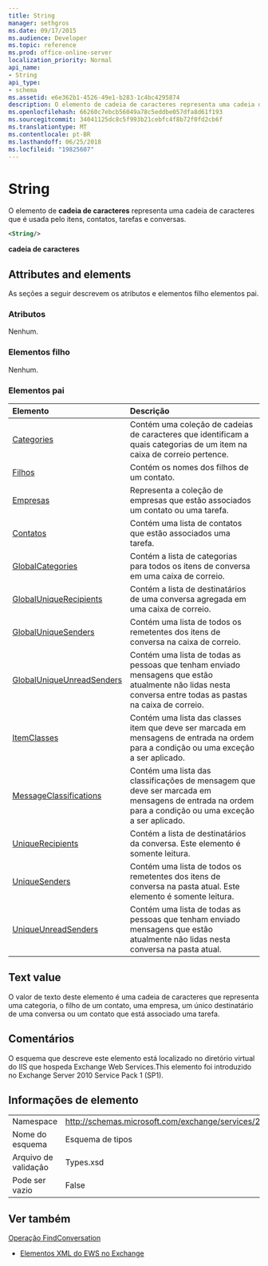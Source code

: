 ```yaml
---
title: String
manager: sethgros
ms.date: 09/17/2015
ms.audience: Developer
ms.topic: reference
ms.prod: office-online-server
localization_priority: Normal
api_name:
- String
api_type:
- schema
ms.assetid: e6e362b1-4526-49e1-b283-1c4bc4295874
description: O elemento de cadeia de caracteres representa uma cadeia de caracteres que é usada pelo itens, contatos, tarefas e conversas.
ms.openlocfilehash: 66260c7ebcb56049a78c5eddbe057dfa8d61f193
ms.sourcegitcommit: 34041125dc8c5f993b21cebfc4f8b72f0fd2cb6f
ms.translationtype: MT
ms.contentlocale: pt-BR
ms.lasthandoff: 06/25/2018
ms.locfileid: "19825607"
---
```

# <a name="string"></a>String

O elemento de **cadeia de caracteres** representa uma cadeia de caracteres que é usada pelo itens, contatos, tarefas e conversas. 
  
```XML
<String/>
```

 **cadeia de caracteres**
## <a name="attributes-and-elements"></a>Attributes and elements

As seções a seguir descrevem os atributos e elementos filho elementos pai.
  
### <a name="attributes"></a>Atributos

Nenhum.
  
### <a name="child-elements"></a>Elementos filho

Nenhum.
  
### <a name="parent-elements"></a>Elementos pai

|**Elemento**|**Descrição**|
|:-----|:-----|
|[Categories](categories-ex15websvcsotherref.md) <br/> |Contém uma coleção de cadeias de caracteres que identificam a quais categorias de um item na caixa de correio pertence.  <br/> |
|[Filhos](children.md) <br/> |Contém os nomes dos filhos de um contato.  <br/> |
|[Empresas](companies.md) <br/> |Representa a coleção de empresas que estão associados um contato ou uma tarefa.  <br/> |
|[Contatos](contacts-ex15websvcsotherref.md) <br/> |Contém uma lista de contatos que estão associados uma tarefa.  <br/> |
|[GlobalCategories](globalcategories.md) <br/> |Contém a lista de categorias para todos os itens de conversa em uma caixa de correio.  <br/> |
|[GlobalUniqueRecipients](globaluniquerecipients.md) <br/> |Contém a lista de destinatários de uma conversa agregada em uma caixa de correio.  <br/> |
|[GlobalUniqueSenders](globaluniquesenders.md) <br/> |Contém uma lista de todos os remetentes dos itens de conversa na caixa de correio.  <br/> |
|[GlobalUniqueUnreadSenders](globaluniqueunreadsenders.md) <br/> |Contém uma lista de todas as pessoas que tenham enviado mensagens que estão atualmente não lidas nesta conversa entre todas as pastas na caixa de correio.  <br/> |
|[ItemClasses](itemclasses.md) <br/> |Contém uma lista das classes item que deve ser marcada em mensagens de entrada na ordem para a condição ou uma exceção a ser aplicado.  <br/> |
|[MessageClassifications](messageclassifications.md) <br/> |Contém uma lista das classificações de mensagem que deve ser marcada em mensagens de entrada na ordem para a condição ou uma exceção a ser aplicado.  <br/> |
|[UniqueRecipients](uniquerecipients.md) <br/> |Contém a lista de destinatários da conversa. Este elemento é somente leitura.  <br/> |
|[UniqueSenders](uniquesenders.md) <br/> |Contém uma lista de todos os remetentes dos itens de conversa na pasta atual. Este elemento é somente leitura.  <br/> |
|[UniqueUnreadSenders](uniqueunreadsenders.md) <br/> |Contém uma lista de todas as pessoas que tenham enviado mensagens que estão atualmente não lidas nesta conversa na pasta atual.  <br/> |
   
## <a name="text-value"></a>Text value

O valor de texto deste elemento é uma cadeia de caracteres que representa uma categoria, o filho de um contato, uma empresa, um único destinatário de uma conversa ou um contato que está associado uma tarefa.
  
## <a name="remarks"></a>Comentários

O esquema que descreve este elemento está localizado no diretório virtual do IIS que hospeda Exchange Web Services.This elemento foi introduzido no Exchange Server 2010 Service Pack 1 (SP1).
  
## <a name="element-information"></a>Informações de elemento

|||
|:-----|:-----|
|Namespace  <br/> |http://schemas.microsoft.com/exchange/services/2006/types  <br/> |
|Nome do esquema  <br/> |Esquema de tipos  <br/> |
|Arquivo de validação  <br/> |Types.xsd  <br/> |
|Pode ser vazio  <br/> |False  <br/> |
   
## <a name="see-also"></a>Ver também



[Operação FindConversation](findconversation-operation.md)


- [Elementos XML do EWS no Exchange](ews-xml-elements-in-exchange.md)

